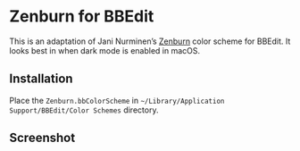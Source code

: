 # Zenburn for BBEdit

This is an adaptation of Jani Nurminen’s [Zenburn](http://kippura.org/zenburnpage/) color scheme for BBEdit. It looks best in when dark mode is enabled in macOS.

## Installation

Place the `Zenburn.bbColorScheme` in `~/Library/Application Support/BBEdit/Color Schemes` directory.

## Screenshot

